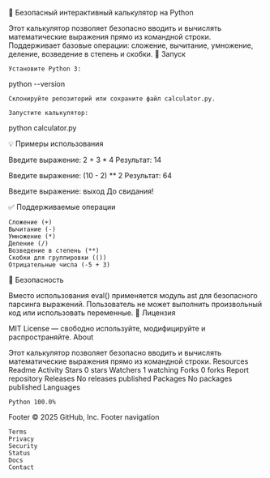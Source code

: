 🧮 Безопасный интерактивный калькулятор на Python

Этот калькулятор позволяет безопасно вводить и вычислять математические выражения прямо из командной строки. Поддерживает базовые операции: сложение, вычитание, умножение, деление, возведение в степень и скобки.
🚀 Запуск

    Установите Python 3:

python --version

    Склонируйте репозиторий или сохраните файл calculator.py.

    Запустите калькулятор:

python calculator.py

💡 Примеры использования

Введите выражение: 2 + 3 * 4
Результат: 14

Введите выражение: (10 - 2) ** 2
Результат: 64

Введите выражение: выход
До свидания!

✅ Поддерживаемые операции

    Сложение (+)
    Вычитание (-)
    Умножение (*)
    Деление (/)
    Возведение в степень (**)
    Скобки для группировки (())
    Отрицательные числа (-5 + 3)

🔐 Безопасность

Вместо использования eval() применяется модуль ast для безопасного парсинга выражений. Пользователь не может выполнить произвольный код или использовать переменные.
📄 Лицензия

MIT License — свободно используйте, модифицируйте и распространяйте.
About

Этот калькулятор позволяет безопасно вводить и вычислять математические выражения прямо из командной строки.
Resources
Readme
Activity
Stars
0 stars
Watchers
1 watching
Forks
0 forks
Report repository
Releases
No releases published
Packages
No packages published
Languages

    Python 100.0% 

Footer
© 2025 GitHub, Inc.
Footer navigation

    Terms
    Privacy
    Security
    Status
    Docs
    Contact

